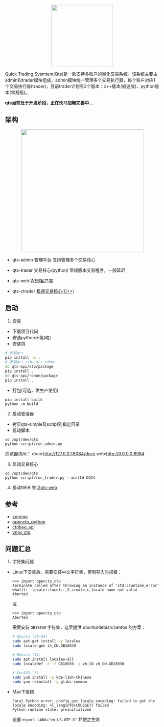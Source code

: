 
<p align="center">
  <img src="./qts-logo.png" width="200">
</p>

Quick Trading Sysmtem(Qts)是一款支持多账户的量化交易系统。该系统主要由admin和trader模块组成，admin模块统一管理多个交易执行器，每个账户对应1个交易执行器(trader)，目前trader计划有2个版本：c++版本(极速版)、python版本(常规版)。

**qts当前处于开发阶段，正在快马加鞭完善中...**


## 架构

<p align="center">
  <img src="./qts-arti.png" width="400">
</p>

* qts-admin   管理平台
支持管理多个交易核心
* qts-trader  交易核心(python)
常规版本交易程序，一般延迟

* qts-web      [WEB客户端](https://github.com/csuduan/qts-web)
* qts-ctrader  [极速交易核心(C++)](https://github.com/csuduan/qts-ctrader)

## 启动
1. 安装
* 下载项目代码
* 安装python环境(略)  
* 安装包
``` bash
# 安装qts
pip install -e .
# 安装qts-ctp、qts-rohon
cd qts-api/ctp/package
pip install .
cd qts-api/rohon/package
pip install .
```
* 打包(可选，供生产使用)
```
pip install build
python -m build
``` 

2. 启动管理器
* 拷贝qts-simple及script到指定目录
* 启动脚本
```
cd /opt/dev/qts
python script/run_admin.py

```
浏览器访问：
docs:http://127.0.0.1:8084/docs
web:http://0.0.0.0:8084

3. 启动交易核心
```
cd /opt/dev/qts
python script/run_trader.py --acctId DQ24
```

4. 启动WEB
参见[qts-web](https://github.com/csuduan/qts-web)


## 参考
* [zeromq](https://github.com/zeromq/pyzmq)
* [openctp_python](https://github.com/openctp/openctp/tree/master/ctpapi-python)
* [ctpbee_api](https://github.com/ctpbee/ctpbee_api/tree/master)
* [vnpy_ctp](https://github.com/vnpy/vnpy_ctp)

## 问题汇总

1. 字符集问题
- Linux下安装后，需要安装中文字符集，否则导入时报错：

  ```text
  >>> import openctp_ctp
  terminate called after throwing an instance of 'std::runtime_error'
  what():  locale::facet::_S_create_c_locale name not valid
  Aborted
  ```

  或

  ```text
  >>> import openctp_ctp
  Aborted
  ```

  需要安装 `GB18030` 字符集，这里提供 ubuntu/debian/centos 的方案：

  ```bash
  # Ubuntu (20.04)
  sudo apt-get install -y locales
  sudo locale-gen zh_CN.GB18030
  
  # Debian (11)
  sudo apt install locales-all
  sudo localedef -c -f GB18030 -i zh_CN zh_CN.GB18030
  
  # CentOS (7)
  sudo yum install -y kde-l10n-Chinese
  sudo yum reinstall -y glibc-common
  ```

- Mac下报错

  ```text
  Fatal Python error: config_get_locale_encoding: failed to get the locale encoding: nl_langinfo(CODESET) failed
  Python runtime state: preinitialized
  ```

  设置 `export LANG="en_US.UTF-8"` 并使之生效
